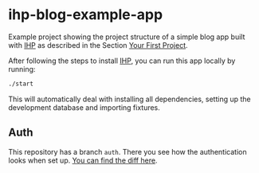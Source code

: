# ihp-blog-example-app
Example project showing the project structure of a simple blog app built with [IHP](https://github.com/digitallyinduced/ihp) as described in the Section [Your First Project](https://ihp.digitallyinduced.com/Guide/your-first-project.html).

After following the steps to install [IHP](https://ihp.digitallyinduced.com/Guide/installation.html), you can run this app locally by running:

```bash
./start
```

This will automatically deal with installing all dependencies, setting up the development database and importing fixtures.

## Auth

This repository has a branch `auth`. There you see how the authentication looks when set up. [You can find the diff here](https://github.com/digitallyinduced/ihp-blog-example-app/pull/1).

